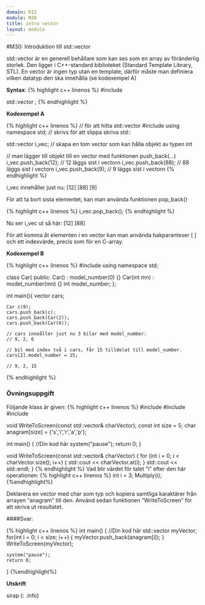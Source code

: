 ```yaml
---
domain: D12
module: M30
title: intro vector
layout: module
---
```

#M30: Introduktion till std::vector

std::vector är en generell behållare som kan ses som en array av föränderlig storlek.
Den ligger i C++-standard biblioteket (Standard Template Library, STL).
En vector är ingen typ utan en template, därför måste man definiera vilken datatyp den ska innehålla (se kodexempel A)

__Syntax__: 
{% highlight c++ linenos %}
#include <vector> 
 
std::vector<type> <name>;
{% endhighlight %}

__Kodexempel A__

{% highlight c++ linenos %}
// för att hitta std::vector
#include <vector>
using namespace std; // skrivs för att slippa skriva std::
 
std::vector<int> i_vec; // skapa en tom vector som kan hålla objekt av typen int
 
// man lägger till objekt till en vector med funktionen push_back(...)
i_vec.push_back(12);    // 12 läggs sist i vectorn
i_vec.push_back(88);    // 88 läggs sist i vectorn
i_vec.push_back(9);     // 9 läggs sist i vectorn
{% endhighlight %}

i_vec innehåller just nu: 
[12] [88] [9]

För att ta bort sista elementet, kan man använda funktionen pop_back()

{% highlight c++ linenos %}
i_vec.pop_back();
{% endhighlight %}

Nu ser i_vec ut så här: 
[12] [88]

För att komma åt elementen i en vector kan man använda hakparanteser [ ] och ett indexvärde,  precis som för en C-array.

__Kodexempel B__

{% highlight c++ linenos %}
#include <vector>
using namespace std;
 
class Car{
public:
    Car() : model_number(0) {}
    Car(int mn) : model_number(mn) {}
    int model_number;
};
 
int main(){
    vector<Car> cars;
 
    Car c(9);
    cars.push_back(c);
    cars.push_back(Car(2));
    cars.push_back(Car(6));
     
    // cars inneåller just nu 3 bilar med model_number:
    // 9, 2, 6
     
    // bil med index två i cars, får 15 tilldelat till model_number.
    cars[2].model_number = 15; 
     
    // 9, 2, 15
{% endhighlight %}

### Övningsuppgift
Följande klass är given:
{% highlight c++ linenos %}
#include 
#include 
#include 

void WriteToScreen(const std::vector& charVector);
const int size = 5;
char anagram[size] = {'s','i','r','a','p'};

int main()
{
    //Din kod här
    system("pause");
    return 0;
}

void WriteToScreen(const std::vector& charVector)
{
    for (int i = 0; i < charVector.size(); i++)
    {
        std::cout << charVector.at(i);
    }
    std::cout << std::endl;
}
{% endhighlight %}
Vad blir värdet för talet “i” efter den här operationen:
{% highlight c++ linenos %}
int i = 3;
Multiply(i);
{%endhighlight%}

Deklarera en vector med char som typ och kopiera samtliga karaktärer från arrayen “anagram” till den. Använd sedan funktionen “WriteToScreen” för att skriva ut resultatet.

####Svar:

{% highlight c++ linenos %}
int main()
{
    //Din kod här
    std::vector myVector;
    for(int i = 0; i < size; i++)
    {
        myVector.push_back(anagram[i]);
    }
    WriteToScreen(myVector);

    system("pause");
    return 0;
}
{%endhighlight%}

__Utskrift__

sirap
{: .info}